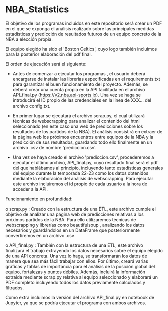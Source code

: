 # NBA_Statistics

El objetivo de los programas incluidos en este repositorio será crear un PDF en el que se exponga el análisis realizado sobre las principales medidas estadísticas y predicción de resultados futuros de un equipo concreto de la NBA a elección propia.

El equipo elegido ha sido el 'Boston Celtics', cuyo logo también incluimos para la posterior elaboración del pdf final.

El orden de ejecución será el siguiente:

- Antes de comenzar a ejecutar los programas , el usuario deberá encargarse de instalar las librerías especificadas en el requirements.txt para garantizar el buen funcionamiento del proyecto. Además, se deberá crear una cuenta propia en la API facilitada en el archivo API_final.py (https://v2.nba.api-sports.io). Una vez se haga se introducirá el ID propio de las credenciales en la linea de XXX... del archivo config.txt.

- En primer lugar se ejecutará el archivo scrap.py, el cual utilizará técnicas de webscrapping para analizar el contenido del html seleccionado (en este caso una web de predicciones sobre los resultados de los partidos de la NBA). El análisis consistirá en extraer de la página web los próximos encuentros entre equipos de la NBA y la predicción de sus resultados, guardando todo ello finalmente en un archivo .csv de nombre 'prediccion.csv'.

- Una vez se haya creado el archivo 'prediccion.csv', procederemos a ejecutar el último archivo, API_final.py, cuyo resultado final será el pdf del que hablábamos al principio, incluyendo tanto estadísticas generales del equipo durante la temporada 22-23 como los datos obtenidos mediante la elaboración del análisis de webscrapping. Para ejecutar este archivo incluiremos el id propio de cada usuario a la hora de acceder a la API.

Funcionamiento en profundidad:

 o scrap.py : Creado con la estructura de una ETL, este archivo cumple el objetivo de analizar una página web de predicciones relativas a los próximos partidos de la NBA. Para ello utilizaremos técnicas de webscrapping y librerías como beautifulsoup , analizando los datos necesarios y guardándolos en un DataFrame que posteriormente convertiremos en un archivo .csv
 
 o API_final.py : También con la estructura de una ETL, este archivo finalizará el trabajo extrayendo los datos necesarios sobre el equipo elegido de una API concreta. Una vez lo haga, se transformarán los datos de manera que sea más fácil trabajar con ellos. Por último, creará varias gráficas y tablas de importancia para el análisis de la posición global del equipo, fortalezas y puntos débiles. Además, incluirá la información extraida mediante scrap.py relativa al equipo seleccionado y elaborará un PDF completo incluyendo todos los datos previamente calculados y filtrados.
 
 
 Como extra incluimos la versión del archivo API_final.py en notebook de Jupyter, ya que se podría ejecutar el programa con ambos archivos.
